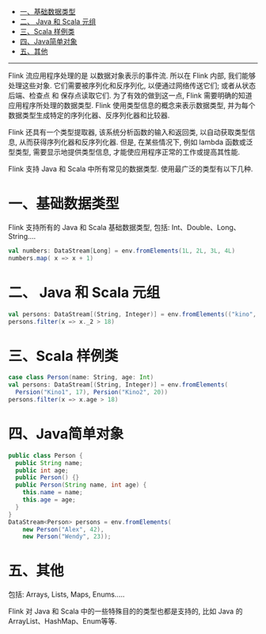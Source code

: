 
* [一、基础数据类型](#%E4%B8%80%E5%9F%BA%E7%A1%80%E6%95%B0%E6%8D%AE%E7%B1%BB%E5%9E%8B)
* [二、 Java 和 Scala 元组](#%E4%BA%8C-java-%E5%92%8C-scala-%E5%85%83%E7%BB%84)
* [三、Scala 样例类](#%E4%B8%89scala-%E6%A0%B7%E4%BE%8B%E7%B1%BB)
* [四、Java简单对象](#%E5%9B%9Bjava%E7%AE%80%E5%8D%95%E5%AF%B9%E8%B1%A1)
* [五、其他](#%E4%BA%94%E5%85%B6%E4%BB%96)

---

Flink 流应用程序处理的是 以数据对象表示的事件流. 所以在 Flink 内部, 我们能够处理这些对象. 它们需要被序列化和反序列化, 以便通过网络传送它们; 或者从状态后端、检查点 和 保存点读取它们. 为了有效的做到这一点, Flink 需要明确的知道应用程序所处理的数据类型. Flink 使用类型信息的概念来表示数据类型, 并为每个数据类型生成特定的序列化器、反序列化器和比较器.

Flink 还具有一个类型提取器, 该系统分析函数的输入和返回类, 以自动获取类型信息, 从而获得序列化器和反序列化器. 但是, 在某些情况下, 例如 lambda 函数或泛型类型, 需要显示地提供类型信息, 才能使应用程序正常的工作或提高其性能.

Flink 支持 Java 和 Scala 中所有常见的数据类型. 使用最广泛的类型有以下几种.

# 一、基础数据类型

Flink 支持所有的 Java 和 Scala 基础数据类型, 包括: Int、Double、Long、String....
```scala 3
val numbers: DataStream[Long] = env.fromElements(1L, 2L, 3L, 4L)
numbers.map( x => x + 1)
```

# 二、 Java 和 Scala 元组
```scala 3
val persons: DataStream[(String, Integer)] = env.fromElements(("kino", 17), ("kino1", 20))
persons.filter(x => x._2 > 18)
```

# 三、Scala 样例类
```scala 3
case class Person(name: String, age: Int)
val persons: DataStream[(String, Integer)] = env.fromElements(
  Persion("Kino1", 17), Persion("Kino2", 20))
persons.filter(x => x.age > 18)
```

# 四、Java简单对象
```java
public class Person {
  public String name;
  public int age;
  public Person() {}
  public Person(String name, int age) {
    this.name = name;
    this.age = age;
  }
}
DataStream<Person> persons = env.fromElements(
    new Person("Alex", 42),
    new Person("Wendy", 23));
```

# 五、其他
包括: Arrays, Lists, Maps, Enums.....

Flink 对 Java 和 Scala 中的一些特殊目的的类型也都是支持的, 比如 Java 的 ArrayList、HashMap、Enum等等.
